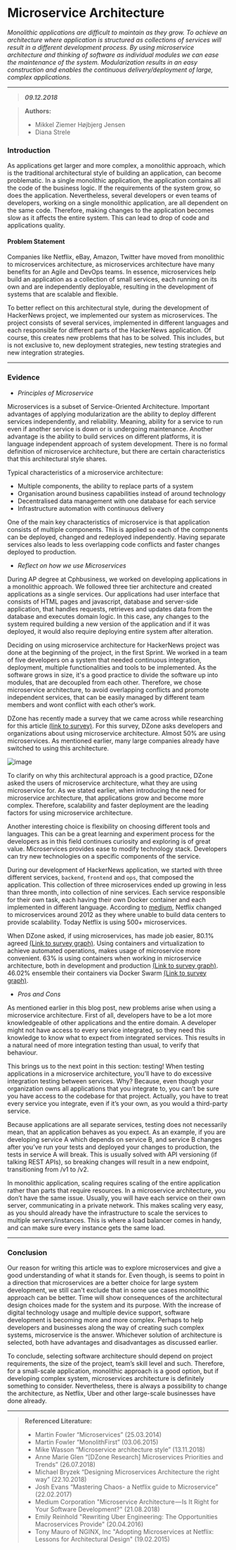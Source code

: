 # Microservice Architecture

_Monolithic applications are difficult to maintain as they grow.
To achieve an architecture where application is structured as
collections of services will result in a different development process.
By using microservice architecture and thinking of software as
individual modules we can ease the maintenance of the system.
Modularization results in an easy construction and enables the
continuous delivery/deployment of large, complex applications._

***
> **_09.12.2018_**

> **Authors:**
> - Mikkel Ziemer Højbjerg Jensen
> - Diana Strele

### Introduction

As applications get larger and more complex, a monolithic approach,
which is the traditional architectural style of building an application,
can become problematic. In a single monolithic application, the
application contains all the code of the business logic. If the
requirements of the system grow, so does the application. Nevertheless,
several developers or even teams of developers, working on a single
monolithic application, are all dependent on the same code. Therefore,
making changes to the application becomes slow as it affects the entire
system. This can lead to drop of code and applications quality.

#### Problem Statement

Companies like Netflix, eBay, Amazon, Twitter have moved from monolithic
to microservices architecture, as microservices architecture have many
benefits for an Agile and DevOps teams. In essence, microservices help
build an application as a collection of small services, each running on
its own and are independently deployable, resulting in the development
of systems that are scalable and flexible.

To better reflect on this architectural style, during the development of
HackerNews project, we implemented our system as microservices. The
project consists of several services, implemented in different languages
and each responsible for different parts of the HackerNews application.
Of course, this creates new problems that has to be solved. This
includes, but is not exclusive to, new deployment strategies, new
testing strategies and new integration strategies.

***
### Evidence

* _Principles of Microservice_

Microservices is a subset of Service-Oriented Architecture. Important
advantages of applying modularization are the ability to deploy different
services independently, and reliability. Meaning, ability for a service
to run even if another service is down or is undergoing maintenance.
Another advantage is the ability to build services on different
platforms, it is language independent approach of system development.
There is no formal definition of microservice architecture, but there
are certain characteristics that this architectural style shares.

Typical characteristics of a microservice architecture:

* Multiple components, the ability to replace parts of a system
* Organisation around business capabilities instead of around technology
* Decentralised data management with one database for each service
* Infrastructure automation with continuous delivery

One of the main key characteristics of microservice is that application
consists of multiple components. This is applied so each of the
components can be deployed, changed and redeployed independently.
Having separate services also leads to less overlapping code conflicts
and faster changes deployed to production.

* _Reflect on how we use Microservices_

During AP degree at Cphbusiness, we worked on developing applications in
a monolithic approach. We followed three tier architecture and created
applications as a single services. Our applications had user interface
that consists of HTML pages and javascript, database and server-side
application, that handles requests, retrieves and updates data from the
database and executes domain logic. In this case, any changes to the
system required building a new version of the application and if it was
deployed, it would also require deploying entire system after alteration.

Deciding on using microservice architecture for HackerNews project was
done at the beginning of the project, in the first Sprint. We worked in
a team of five developers on a system that needed continuous integration,
deployment, multiple functionalities and tools to be implemented.
As the software grows in size, it's a good practice to divide the
software up into modules, that are decoupled from each other.
Therefore, we chose microservice architecture, to avoid overlapping
conflicts and promote independent services, that can be easily managed
by different team members and wont conflict with each other’s work.

DZone has recently made a survey that we came across while researching
for this article [(link to survey)](https://dzone.com/articles/dzone-research-microservices-priorities-and-trends).
For this survey, DZone asks developers and organizations about using
microservice architecture. Almost 50% are using microservices.
As mentioned earlier, many large companies already have switched to
using this architecture.

![image](https://github.com/UsernameDiana/Investigation_and_Reporting/blob/master/images/Screenshot%202018-12-07%20at%2012.11.18.png)

To clarify on why this architectural approach is a good practice, DZone
asked the users of microservice architecture, what they are using
microservice for. As we stated earlier, when introducing the need for
microservice architecture, that applications grow and become more
complex. Therefore, scalability and faster deployment are the leading
factors for using microservice architecture.

Another interesting choice is flexibility on choosing different tools
and languages. This can be a great learning and experiment process for
the developers as in this field continues curiosity and exploring is of
great value. Microservices provides ease to modify technology stack.
Developers can try new technologies on a specific components of the service.

During our development of HackerNews application, we started with three
different services, `backend`, `frontend` and `ops`, that composed the
application. This collection of three microservices ended up growing in
less than three month, into collection of nine services. Each service
responsible for their own task, each having their own Docker container
and each implemented in different language. According to [medium](https://medium.com/devopslinks/microservice-architecture-is-it-right-for-your-software-development-eaa951e3ec35),
Netflix changed to microservices around 2012 as they where unable to
build data centers to provide scalability. Today Netflix is using 500+
microservices.

When DZone asked, if using microservices, has made job easier, 80.1%
agreed [(Link to survey graph)](https://github.com/UsernameDiana/Investigation_and_Reporting/blob/master/images/ms.png).
Using containers and virtualization to achieve automated operations,
makes usage of microservice more convenient. 63% is using containers
when working in microservice architecture, both in development and
production [(Link to survey graph)](https://github.com/UsernameDiana/Investigation_and_Reporting/blob/master/images/ms_container_usage.png). 46.02% ensemble their containers via Docker
Swarm [(Link to survey graph)](https://github.com/UsernameDiana/Investigation_and_Reporting/blob/master/images/ms-docker-swarm.png).

* _Pros and Cons_

As mentioned earlier in this blog post, new problems arise when using a
microservice architecture. First of all, developers have to be a lot
more knowledgeable of other applications and the entire domain.
A developer might not have access to every service integrated, so they
need this knowledge to know what to expect from integrated services.
This results in a natural need of more integration testing than usual,
to verify that behaviour.

This brings us to the next point in this section: testing! When testing
applications in a microservice architecture, you’ll have to do
excessive integration testing between services. Why? Because, even
though your organization owns all applications that you integrate to,
you can’t be sure you have access to the codebase for that project.
Actually, you have to treat every service you integrate, even if it’s
your own, as you would a third-party service.

Because applications are all separate services, testing does not
necessarily mean, that an application behaves as you expect. As an
example, if you are developing service A which depends on service B,
and service B changes after you’ve run your tests and deployed your
changes to production, the tests in service A will break. This is
usually solved with API versioning (if talking REST APIs), so breaking
changes will result in a new endpoint, transitioning from /v1 to /v2.

In monolithic application, scaling requires scaling of the entire
application rather than parts that require resources. In a microservice
architecture, you don’t have the same issue. Usually, you will have each
service on their own server, communicating in a private network. This
makes scaling very easy, as you should already have the infrastructure
to scale the services to multiple servers/instances. This is where a
load balancer comes in handy, and can make sure every instance gets the
same load.

***
### Conclusion

Our reason for writing this article was to explore microservices and
give a good understanding of what it stands for. Even though, is seems
to point in a direction that microservices are a better choice for
large system development, we still can't exclude that in some use cases
monolithic approach can be better. Time will show consequences of the
architectural design choices made for the system and its purpose.
With the increase of digital technology usage and multiple device
support, software development is becoming more and more complex.
Perhaps to help developers and businesses along the way of creating
such complex systems, microservice is the answer. Whichever solution of
architecture is selected, both have advantages and disadvantages as
discussed earlier.

To conclude, selecting software architecture should depend on project
requirements, the size of the project, team’s skill level and such.
Therefore, for a small-scale application, monolithic approach is a good
option, but if developing complex system, microservices architecture is
definitely something to consider. Nevertheless, there is always a
possibility to change the architecture, as Netflix, Uber and other
large-scale businesses have done already.

***
> **Referenced Literature:**
> - Martin Fowler “Microservices” (25.03.2014)
> - Martin Fowler “MonolithFirst” (03.06.2015)
> - Mike Wasson “Microservice architecture style” (13.11.2018)
> - Anne Marie Glen “[DZone Research] Microservices Priorities and Trends” (26.07.2018)
> - Michael Bryzek “Designing Microservices Architecture the right way” (22.10.2018)
> - Josh Evans “Mastering Chaos- a Netflix guide to Microservice” (22.02.2017)
> - Medium Corporation "Microservice Architecture — Is It Right for Your Software Development?" (21.08.2018)
> - Emily Reinhold "Rewriting Uber Engineering: The Opportunities Macroservices Provide" (20.04.2016)
> - Tony Mauro of NGINX, Inc "Adopting Microservices at Netflix: Lessons for Architectural Design" (19.02.2015)

